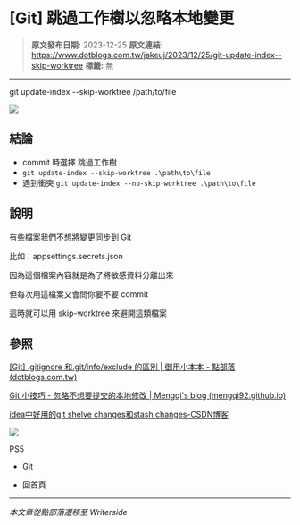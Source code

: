 # [Git] 跳過工作樹以忽略本地變更

> **原文發布日期:** 2023-12-25
> **原文連結:** https://www.dotblogs.com.tw/jakeuj/2023/12/25/git-update-index--skip-worktree
> **標籤:** 無

---

git update-index --skip-worktree /path/to/file

![](https://dotblogsfile.blob.core.windows.net/user/小小朱/446535fc-9ec2-42a3-b435-211905200e00/1703495445.png.png)

## 結論

* commit 時選擇 跳過工作樹
* `git update-index --skip-worktree .\path\to\file`
* 遇到衝突 `git update-index --no-skip-worktree .\path\to\file`

## 說明

有些檔案我們不想將變更同步到 Git

比如：appsettings.secrets.json

因為這個檔案內容就是為了將敏感資料分離出來

但每次用這檔案又會問你要不要 commit

這時就可以用 skip-worktree 來避開這類檔案

## 參照

[[Git] .gitignore 和.git/info/exclude 的區別 | 御用小本本 - 點部落 (dotblogs.com.tw)](https://www.dotblogs.com.tw/jakeuj/2023/12/25/git-exclude)

[Git 小技巧 - 忽略不想要提交的本地修改 | Mengqi's blog (mengqi92.github.io)](https://mengqi92.github.io/2020/07/17/hide-files-from-git/)

[idea中好用的git shelve changes和stash changes-CSDN博客](https://blog.csdn.net/eclipse1024/article/details/116352777)

![](https://card.psnprofiles.com/1/jakeuj.png)

PS5

* Git

* 回首頁

---

*本文章從點部落遷移至 Writerside*
